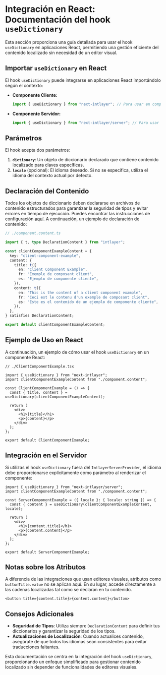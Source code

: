 # Integración en React: Documentación del hook `useDictionary`

Esta sección proporciona una guía detallada para usar el hook `useDictionary` en aplicaciones React, permitiendo una gestión eficiente del contenido localizado sin necesidad de un editor visual.

## Importar `useDictionary` en React

El hook `useDictionary` puede integrarse en aplicaciones React importándolo según el contexto:

- **Componente Cliente:**

  ```javascript
  import { useDictionary } from "next-intlayer"; // Para usar en componentes React del lado cliente
  ```

- **Componente Servidor:**

  ```javascript
  import { useDictionary } from "next-intlayer/server"; // Para usar en componentes React del lado servidor
  ```

## Parámetros

El hook acepta dos parámetros:

1. **`dictionary`**: Un objeto de diccionario declarado que contiene contenido localizado para claves específicas.
2. **`locale`** (opcional): El idioma deseado. Si no se especifica, utiliza el idioma del contexto actual por defecto.

## Declaración del Contenido

Todos los objetos de diccionario deben declararse en archivos de contenido estructurados para garantizar la seguridad de tipos y evitar errores en tiempo de ejecución. Puedes encontrar las instrucciones de configuración [aquí](https://github.com/aymericzip/intlayer/blob/main/docs/docs/content_declaration/get_started_es.md). A continuación, un ejemplo de declaración de contenido:

```typescript
// ./component.content.ts

import { t, type DeclarationContent } from "intlayer";

const clientComponentExampleContent = {
  key: "client-component-example",
  content: {
    title: t({
      en: "Client Component Example",
      fr: "Exemple de composant client",
      es: "Ejemplo de componente cliente",
    }),
    content: t({
      en: "This is the content of a client component example",
      fr: "Ceci est le contenu d'un exemple de composant client",
      es: "Este es el contenido de un ejemplo de componente cliente",
    }),
  },
} satisfies DeclarationContent;

export default clientComponentExampleContent;
```

## Ejemplo de Uso en React

A continuación, un ejemplo de cómo usar el hook `useDictionary` en un componente React:

```tsx
// ./ClientComponentExample.tsx

import { useDictionary } from "next-intlayer";
import clientComponentExampleContent from "./component.content";

const ClientComponentExample = () => {
  const { title, content } = useDictionary(clientComponentExampleContent);

  return (
    <div>
      <h1>{title}</h1>
      <p>{content}</p>
    </div>
  );
};

export default ClientComponentExample;
```

## Integración en el Servidor

Si utilizas el hook `useDictionary` fuera del `IntlayerServerProvider`, el idioma debe proporcionarse explícitamente como parámetro al renderizar el componente:

```tsx
import { useDictionary } from "next-intlayer/server";
import clientComponentExampleContent from "./component.content";

const ServerComponentExample = ({ locale }: { locale: string }) => {
  const { content } = useDictionary(clientComponentExampleContent, locale);

  return (
    <div>
      <h1>{content.title}</h1>
      <p>{content.content}</p>
    </div>
  );
};

export default ServerComponentExample;
```

## Notas sobre los Atributos

A diferencia de las integraciones que usan editores visuales, atributos como `buttonTitle.value` no se aplican aquí. En su lugar, accede directamente a las cadenas localizadas tal como se declaran en tu contenido.

```tsx
<button title={content.title}>{content.content}</button>
```

## Consejos Adicionales

- **Seguridad de Tipos**: Utiliza siempre `DeclarationContent` para definir tus diccionarios y garantizar la seguridad de los tipos.
- **Actualizaciones de Localización**: Cuando actualices contenido, asegúrate de que todos los idiomas sean consistentes para evitar traducciones faltantes.

Esta documentación se centra en la integración del hook `useDictionary`, proporcionando un enfoque simplificado para gestionar contenido localizado sin depender de funcionalidades de editores visuales.
